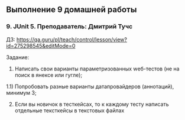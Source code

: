 ## Выполнение 9 домашней работы
### 9. JUnit 5. Преподаватель: Дмитрий Тучс

ДЗ: https://qa.guru/pl/teach/control/lesson/view?id=275298545&editMode=0


Задание:
1) Написать свои варианты параметризованных wеб-тестов (не на поиск в янексе или гугле);

1.1) Попробовать разные варианты датапровайдеров (аннотаций), минимум 3;

2) Если вы новичок в тесткейсах, то к каждому тесту написать отдельные тексткейсы в текстовых файлах